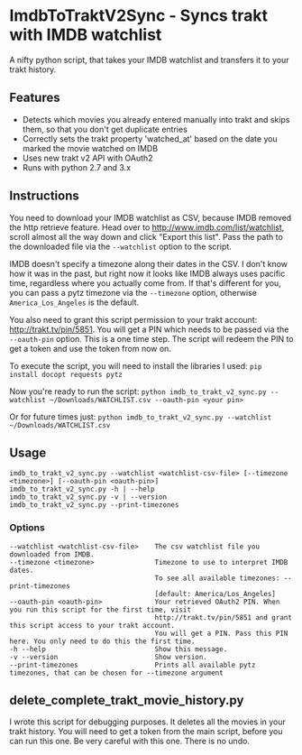 # ImdbToTraktV2Sync - Syncs trakt with IMDB watchlist

A nifty python script, that takes your IMDB watchlist and transfers it to your trakt history.

## Features
- Detects which movies you already entered manually into trakt and skips them, so that you don't get duplicate entries
- Correctly sets the trakt property 'watched\_at' based on the date you marked the movie watched on IMDB
- Uses new trakt v2 API with OAuth2
- Runs with python 2.7 and 3.x

## Instructions
You need to download your IMDB watchlist as CSV, because IMDB removed the http retrieve feature. Head over to
http://www.imdb.com/list/watchlist, scroll almost all the way down and click "Export this list". Pass the path to the
downloaded file via the ```--watchlist```  option to the script.

IMDB doesn't specify a timezone along their dates in the CSV. I don't know how it was in the past,
but right now it looks like IMDB always uses pacific time, regardless where you actually come from.
If that's different for you, you can pass a pytz timezone via the ```--timezone``` option, 
otherwise ```America_Los_Angeles``` is the default.

You also need to grant this script permission to your trakt account: http://trakt.tv/pin/5851. You will get a
PIN which needs to be passed via the ```--oauth-pin``` option. This is a one time step. The script will redeem the PIN to get
a token and use the token from now on.

To execute the script, you will need to install the libraries I used:
```pip install docopt requests pytz```

Now you're ready to run the script:
```python imdb_to_trakt_v2_sync.py --watchlist ~/Downloads/WATCHLIST.csv --oauth-pin <your pin>```

Or for future times just:
```python imdb_to_trakt_v2_sync.py --watchlist ~/Downloads/WATCHLIST.csv```

## Usage
    imdb_to_trakt_v2_sync.py --watchlist <watchlist-csv-file> [--timezone <timezone>] [--oauth-pin <oauth-pin>]
    imdb_to_trakt_v2_sync.py -h | --help
    imdb_to_trakt_v2_sync.py -v | --version
    imdb_to_trakt_v2_sync.py --print-timezones

### Options
    --watchlist <watchlist-csv-file>    The csv watchlist file you downloaded from IMDB.
    --timezone <timezone>               Timezone to use to interpret IMDB dates.
                                        To see all available timezones: --print-timezones
                                        [default: America/Los_Angeles]
    --oauth-pin <oauth-pin>             Your retrieved OAuth2 PIN. When you run this script for the first time, visit
                                        http://trakt.tv/pin/5851 and grant this script access to your trakt account.
                                        You will get a PIN. Pass this PIN here. You only need to do this the first time.
    -h --help                           Show this message.
    -v --version                        Show version.
    --print-timezones                   Prints all available pytz timezones, that can be chosen for --timezone argument

## delete\_complete\_trakt\_movie\_history.py
I wrote this script for debugging purposes. It deletes all the movies in your trakt history. You will need to get a token
from the main script, before you can run this one. Be very careful with this one. There is no undo.